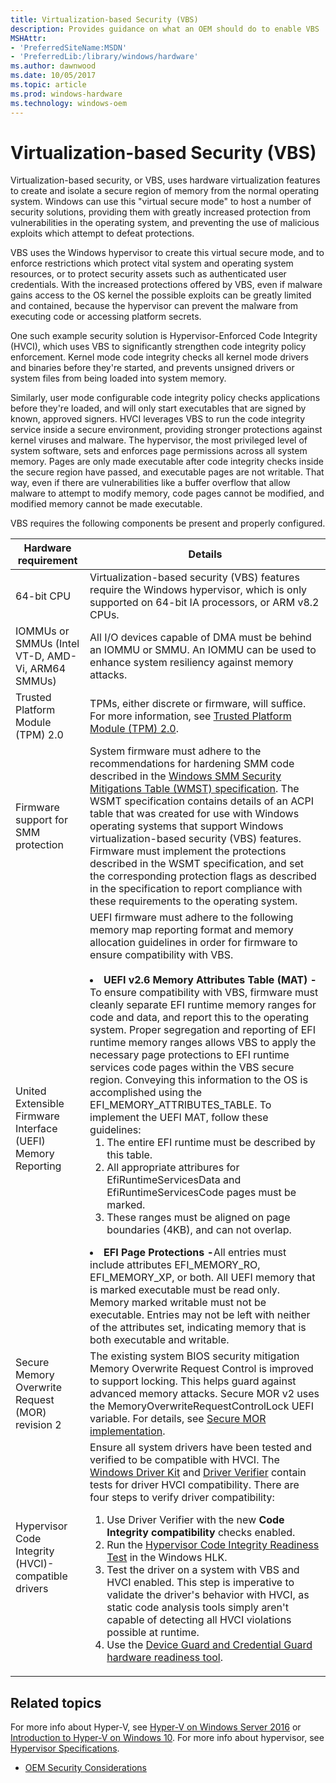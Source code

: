 ```yaml
---
title: Virtualization-based Security (VBS)
description: Provides guidance on what an OEM should do to enable VBS
MSHAttr:
- 'PreferredSiteName:MSDN'
- 'PreferredLib:/library/windows/hardware'
ms.author: dawnwood
ms.date: 10/05/2017
ms.topic: article
ms.prod: windows-hardware
ms.technology: windows-oem
---
```


# Virtualization-based Security (VBS)
Virtualization-based security, or VBS, uses hardware virtualization features to create and isolate a secure region of memory from the normal operating system. Windows can use this "virtual secure mode" to host a number of security solutions, providing them with greatly increased protection from vulnerabilities in the operating system, and preventing the use of malicious exploits which attempt to defeat protections. 

VBS uses the Windows hypervisor to create this virtual secure mode, and to enforce restrictions which protect vital system and operating system resources, or to protect security assets such as authenticated user credentials. With the increased protections offered by VBS, even if malware gains access to the OS kernel the possible exploits can be greatly limited and contained, because the hypervisor can prevent the malware from executing code or accessing platform secrets.

One such example security solution is Hypervisor-Enforced Code Integrity (HVCI), which uses VBS to significantly strengthen code integrity policy enforcement.  Kernel mode code integrity checks all kernel mode drivers and binaries before they're started, and prevents unsigned drivers or system files from being loaded into system memory. 

Similarly, user mode configurable code integrity policy checks applications before they're loaded, and will only start executables that are signed by known, approved signers. HVCI leverages VBS to run the code integrity service inside a secure environment, providing stronger protections against kernel viruses and malware. The hypervisor, the most privileged level of system software, sets and enforces page permissions across all system memory. Pages are only made executable after code integrity checks inside the secure region have passed, and executable pages are not writable. That way, even if there are vulnerabilities like a buffer overflow that allow malware to attempt to modify memory, code pages cannot be modified, and modified memory cannot be made executable.

VBS requires the following components be present and properly configured.

| Hardware requirement | Details |
|----------------------|---------|
| 64-bit CPU | Virtualization-based security (VBS) features require the Windows hypervisor, which is only supported on 64-bit IA processors, or ARM v8.2 CPUs.
| IOMMUs or SMMUs (Intel VT-D, AMD-Vi, ARM64 SMMUs) | All I/O devices capable of DMA must be behind an IOMMU or SMMU.  An IOMMU can be used to enhance system resiliency against memory attacks. |
| Trusted Platform Module (TPM) 2.0 | TPMs, either discrete or firmware, will suffice. For more information, see [Trusted Platform Module (TPM) 2.0](OEM-TPM.md). |
| Firmware support for SMM protection | System firmware must adhere to the recommendations for hardening SMM code described in the [Windows SMM Security Mitigations Table (WMST) specification](https://docs.microsoft.com/en-us/windows-hardware/drivers/bringup/acpi-system-description-tables). The WSMT specification contains details of an ACPI table that was created for use with Windows operating systems that support Windows virtualization-based security (VBS) features. Firmware must implement the protections described in the WSMT specification, and set the corresponding protection flags as described in the specification to report compliance with these requirements to the operating system. |
|United Extensible Firmware Interface (UEFI) Memory Reporting | UEFI firmware must adhere to the following memory map reporting format and memory allocation guidelines in order for firmware to ensure compatibility with VBS. <br><br><li><b>UEFI v2.6 Memory Attributes Table (MAT) -</b> To ensure compatibility with VBS, firmware must cleanly separate EFI runtime memory ranges for code and data, and report this to the operating system.  Proper segregation and reporting of EFI runtime memory ranges allows VBS to apply the necessary page protections to EFI runtime services code pages within the VBS secure region. Conveying this information to the OS is accomplished using the EFI_MEMORY_ATTRIBUTES_TABLE. To implement the UEFI MAT, follow these guidelines:<br><ol><li>The entire EFI runtime must be described by this table.</li><li> All appropriate attribures for EfiRuntimeServicesData and EfiRuntimeServicesCode pages must be marked.</li><li>These ranges must be aligned on page boundaries (4KB), and can not overlap.</ol></li> <li><b>EFI Page Protections -</b>All entries must include attributes EFI_MEMORY_RO, EFI_MEMORY_XP, or both. All UEFI memory that is marked executable must be read only. Memory marked writable must not be executable. Entries may not be left with neither of the attributes set, indicating memory that is both executable and writable. </li> |
| Secure Memory Overwrite Request (MOR) revision 2 | The existing system BIOS security mitigation Memory Overwrite Request Control is improved to support locking.  This helps guard against advanced memory attacks.  Secure MOR v2 uses the MemoryOverwriteRequestControlLock UEFI variable. For details, see [Secure MOR implementation](https://docs.microsoft.com/en-us/windows-hardware/drivers/bringup/device-guard-requirements). |
| Hypervisor Code Integrity (HVCI)-compatible drivers | Ensure all system drivers have been tested and verified to be compatible with HVCI. The [Windows Driver Kit](https://developer.microsoft.com/en-us/windows/hardware/windows-driver-kit) and [Driver Verifier](https://docs.microsoft.com/en-us/windows-hardware/drivers/devtest/driver-verifier) contain tests for driver HVCI compatibility. There are four steps to verify driver compatibility:<br><ol><li>Use Driver Verifier with the new <b>Code Integrity compatibility </b> checks enabled.</li><li>Run the [Hypervisor Code Integrity Readiness Test](https://docs.microsoft.com/en-us/windows-hardware/test/hlk/testref/b972fc52-2468-4462-9799-6a1898808c86) in the Windows HLK.</li><li>Test the driver on a system with VBS and HVCI enabled. This step is imperative to validate the driver's behavior with HVCI, as static code analysis tools simply aren't capable of detecting all HVCI violations possible at runtime.</li><li>Use the [Device Guard and Credential Guard hardware readiness tool](https://www.microsoft.com/en-us/download/details.aspx?id=53337).</li></ol> |

## Related topics
For more info about Hyper-V, see [Hyper-V on Windows Server 2016](https://docs.microsoft.com/en-us/windows-server/virtualization/hyper-v/hyper-v-on-windows-server) or [Introduction to Hyper-V on Windows 10](https://docs.microsoft.com/en-us/virtualization/hyper-v-on-windows/about/). For more info about hypervisor, see [Hypervisor Specifications](https://docs.microsoft.com/en-us/virtualization/hyper-v-on-windows/reference/tlfs).

- [OEM Security Considerations](OEM-security-considerations.md)